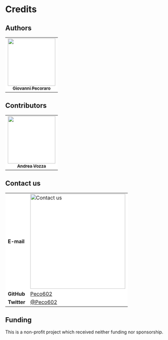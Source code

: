 # Credits

## Authors

<table align="center">

<tr>
	
<td align="center" style="border: 0px !important; background-color: white;">
<a href="https://github.com/Peco602">
<img src="https://avatars.githubusercontent.com/u/13527424?v=4?s=100" width="150px;" alt=""/><br />
<sub><b>Giovanni Pecoraro</b></sub>
</a>
</td>	

</tr>

</table>


## Contributors

<table align="center">

<tr>
	
<td align="center" style="border: 0px !important; background-color: white;">
<a href="https://github.com/landerover">
<img src="https://avatars.githubusercontent.com/u/14308209?v=4?s=100" width="150px;" alt=""/><br />
<sub><b>Andrea Vozza</b></sub>
</a>
</td>	

</tr>

</table>



## Contact us

<table>
<tr>
<td style="border: 0px !important; background-color: white;">
<b>E-mail</b>
</td>
<td style="border: 0px !important; background-color: white;">
<img src="contactus.png" width="300px" alt="Contact us">
</td>
</tr>
<tr>
<td style="border: 0px !important; background-color: white;">
<b>GitHub</b>
</td>
<td style="border: 0px !important; background-color: white;">
<a href="https://github.com/Peco602">Peco602</a>
</td>
</tr>
<tr>
<td style="border: 0px !important; background-color: white;">
<b>Twitter</b>
</td>
<td style="border: 0px !important; background-color: white;">
<a href="https://www.twitter.com/Peco602">@Peco602</a>
</td>
</tr>
</table>

## Funding

This is a non-profit project which received neither funding nor sponsorship.

